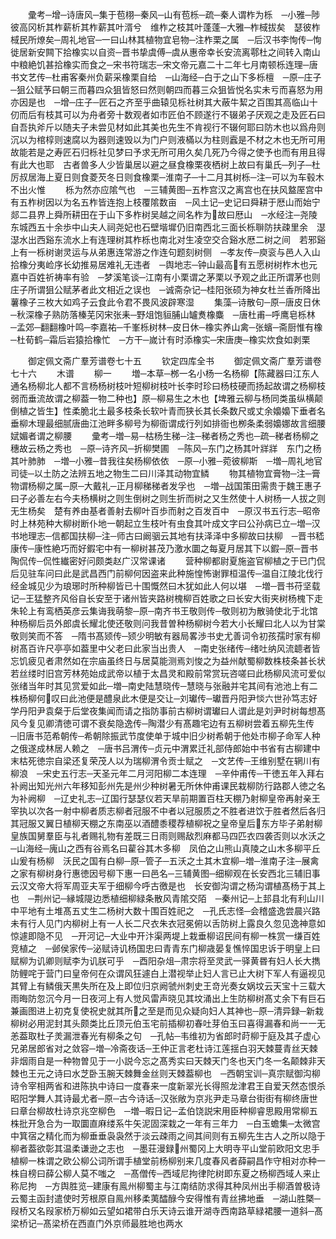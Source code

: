 <!-- { "loadSidebar": true } -->
　　彚考─增─诗唐风─集于苞栩─秦风─山有苞栎─疏─秦人谓柞为栎　─小雅─陟彼高冈析其柞薪析其柞薪其叶湑兮　维柞之枝其叶蓬蓬─大雅─柞棫拔矣　瑟彼柞棫民所燎矣─周礼地官─一曰山林其植物宜皂物─注柞栗之属　─后汉书李恂传─恂徙居新安闗下拾橡实以自资─晋书挚虞傅─虞从惠帝幸长安流离鄠杜之间转入南山中粮絶饥甚拾橡实而食之─宋书符瑞志─宋文帝元嘉二十二年七月南顿栎连理─唐书文艺传─杜甫客秦州负薪采橡栗自给　─山海经─白于之山下多栎檀　─原─庄子─狙公赋芧曰朝三而暮四众狙皆怒曰然则朝四而暮三众狙皆悦名实未亏而喜怒为用亦因是也　─增─庄子─匠石之齐至乎曲辕见栎社树其大蔽牛絜之百围其高临山十仞而后有枝其可以为舟者旁十数观者如市匠伯不顾遂行不辍弟子厌观之走及匠石曰自吾执斧斤以随夫子未尝见材如此其美也先生不肯视行不辍何耶曰防木也以爲舟则沉以为棺椁则速腐以为器则速毁以为门户则液樠以为柱则蠧是不材之木也无所可用故能若是之寿匠石归栎社见梦曰予求无所可用久矣几死乃今得之使予也而有用且得有此大也耶　古者兽多人少皆巢居以避之昼食橡栗夜栖树上故曰有巢氏─列子─杜厉叔居海上夏日则食菱芡冬日则食橡栗─淮南子─十二月其树栎─注─可以为车毂木不出火惟
　　栎为然亦应隂气也　─三辅黄图─五柞宫汉之离宫也在扶风盩厔宫中有五柞树因以为名五柞皆连抱上枝覆隂数亩　─风土记─史记曰舜耕于厯山而始宁郯二县界上舜所耕田在于山下多柞树吴越之间名柞为故曰厯山　─水经注─尧陵东城西五十余歩中山夫人祠尧妃也石壁堦墀仍旧南西北三面长栎聨防扶疎里余　濏濏水出西谿东流水上有连理树其柞栎也南北对生凌空交合谿水厯二树之间　若邪谿上有一栎树谢灵运与从弟惠连常游之作连句题刻树侧　─孝友传─庾衮与邑人入山拾橡分夷崄序长幼推易居难礼无违者　─舆地志─钟山最高有五愿树树柞木也元嘉中百姓祈祷率有验　─梦溪笔谈─江南有小栗谓之茅栗以予观之此正所谓茅也则庄子所谓狙公赋茅者此文相近之误也　─诚斋杂记─桂阳张硕为神女杜兰香所降出薯橡子三枚大如鸡子云食此令君不畏风波辟寒湿
　　集藻─诗散句─原─唐皮日休─秋深橡子熟防落榛芜冈宋张耒─野俎饱貆脯山罏煑橡麋　─唐杜甫─呼鹰皂栎林　─孟郊─翻翻橡叶鸣─李嘉祐─千峯栎树林─皮日休─橡实养山禽─张蠙─斋厨惟有橡─杜荀鹤─霜后岩猿拾橡忙　─方干─嵗计有时添橡实─宋唐庚─橡实炊食如剥栗







　　御定佩文斋广羣芳谱卷七十五
　　钦定四库全书
　　御定佩文斋广羣芳谱卷七十六
　　木谱
　　柳一
　　増─本草─桞一名小杨一名杨柳【陈藏器曰江东人通名杨柳北人都不言杨杨树枝叶短柳树枝叶长李时珍曰杨枝硬而扬起故谓之杨柳枝弱而垂流故谓之柳葢一物二种也】原─柳易生之木也【埤雅云柳与杨同类虽纵横颠倒植之皆生】性柔脆北土最多枝条长软叶青而狭长其长条数尺或丈余嬝嬝下垂者名垂柳木理最细腻唐曲江池畔多柳号为柳衙谓成行列如排衙也栁条柔弱嬝娜故言细腰娬媚者谓之柳腰
　　彚考─増─易─枯杨生稊─注─稊者杨之秀也─疏─稊者杨柳之穗故云杨之秀也　─原─诗齐风─折柳樊圃　─陈风─东门之杨其叶牂牂　东门之杨其叶肺肺　─増─小雅─昔我往矣杨柳依依　─原─小雅─菀彼柳斯　─増─周礼地官司徒─以土防之法辨五地之物生二曰川泽其动物宜鳞
　　物其植物宜膏物─注─膏物谓杨柳之属─原─大戴礼─正月柳稊稊者发孚也　─増─战国策田需贵于魏王惠子曰子必善左右今夫杨横树之则生倒树之则生折而树之又生然使十人树杨一人拔之则无生杨矣　楚有养由基者善射去柳叶百歩而射之百发百中　─原汉书五行志─昭帝时上林苑种大柳树断仆地一朝起立生枝叶有虫食其叶成文字曰公孙病已立─増─汉书地理志─信都国扶柳─注─师古曰阚骃云其地有扶泽泽中多柳故曰扶柳　─晋书嵇康传─康性絶巧而好鍜宅中有一柳树甚茂乃激水圜之每夏月居其下以鍜─原─晋书陶侃传─侃性纎密好问颇类赵广汉常课诸
　　营种柳都尉夏施盗官柳植之于已门侃后见驻车问曰此是武昌西门前柳何因盗来此种施惶怖谢罪桓温传─温自江陵北伐行经金城见少为琅琊时所种柳皆已十围慨然曰木犹如此人何以堪　─増─晋书苻坚载记─王猛整齐风俗自长安至于诸州皆夹路树槐柳百姓歌之曰长安大街夹树杨槐下走朱轮上有鸾栖英彦云集诲我萌黎─原─南齐书王敬则传─敬则初为散骑使北于北馆种杨柳后员外郎虞长耀北使还敬则问我昔曽种杨柳树今若大小长耀曰北人以为甘棠敬则笑而不答　─隋书髙颎传─颎少明敏有器局畧渉书史尤善词令初孩孺时家有柳树髙百许尺亭亭如葢里中父老曰此家当出贵人　─南史张绪传─绪吐纳风流聼者皆忘饥疲见者肃然如在宗庙虽终日与居莫能测焉刘悛之为益州献蜀柳数株枝条甚长状若丝缕时旧宫芳林苑始成武帝以植于太昌灵和殿前常赏玩咨嗟曰此杨柳风流可爱似张绪当年时其见赏爱如此─増─南史陆慧晓传─慧晓与张融并宅其间有池池上有二株杨柳何叹曰此池便是醴泉此木便是交让─刘瓛传─瓛晋丹阳尹惔六世孙笃志好学丹阳尹袁粲于后堂夜集闻而请之指防事前古柳树谓瓛曰人谓此是刘尹时树每想髙风今复见卿清徳可谓不衰矣隐逸传─陶潜少有髙趣宅边有五柳树尝着五柳先生传　─旧唐书范希朝传─希朝除振武节度使单于城中旧少树希朝于他处市柳子命军人种之俄遂成林居人赖之　─唐书吕渭传─贞元中渭累迁礼部侍郎始中书省有古柳建中末枯死徳宗自梁还复荣茂人以为瑞柳渭令贡士赋之　─文艺传─王维别墅在辋川有柳浪　─宋史五行志─天圣元年二月河阳柳二本连理　─辛仲甫传─干徳五年入拜右补阙出知光州六年移知彭州先是州少种树暑无所休仲甫课民栽柳防行路郡人徳之名为补阙柳　─辽史礼志─辽国行瑟瑟仪若天旱前期置百柱天棚乃射柳皇帝再射亲王宰执以次各一射中柳者质志柳者冠服不中者以冠服质之不胜者进饮于胜者然后各归其冠服又翼日植柳天棚之东南巫以酒醴黍稷荐植柳祝之皇帝皇后东方毕子弟射柳皇族国舅羣臣与礼者赐礼物有差既三日雨则赐敌烈麻都马四匹衣四袭否则以水沃之　─山海经─廆山之西有谷焉名曰雚谷其木多柳　凤伯之山熊山真陵之山木多柳平丘山爰有杨柳　沃民之国有白柳─原─管子─五沃之土其木宜柳─増─淮南子注─展禽之家有柳树身行惠徳因号柳下惠一曰邑名─三辅黄图─细柳观在长安西北三辅旧事云汉文帝大将军周亚夫军于细柳今呼古徼是也　长安御沟谓之杨沟谓植髙杨于其上也　─荆州记─縁城隄边悉植细柳緑条散风青隂交陌　─秦州记─上邽县北有利山川中平地有土堆髙五丈生二杨树大数十围百姓祀之　─孔氏志怪─会稽盛逸尝晨兴路未有行人见门内柳树上有一人长二尺衣朱衣冠冕俯以舌防树上露良久忽见逸神意如惊遽即隐不见　─开河记─大业中开汴渠两堤上栽垂柳诏民间有柳一株赏一缣百姓竞植之　─邺侯家传─泌赋诗讥杨国忠曰青青东门柳歳晏复憔悴国忠诉于明皇上曰赋柳为讥卿则赋李为讥朕可乎　─酉阳杂俎─肃宗将至灵武一驿黄昬有妇人长大擕防鲤咤于营门曰皇帝何在众谓风狂遽白上潜视举止妇人言已止大树下军人有逼视见其臂上有鳞俄天黒失所在及上即位归京阙虢州刺史王竒光奏女娲坟云天宝十三载大雨晦防忽沉今月一日夜河上有人觉风雷声晓见其坟涌出上生防柳树髙丈余下有巨石兼画图进上初克复使祝史就其所之至是而见众疑向妇人其神也─原─清异録─新栽柳树必用泥封其头颇类比丘顶元伯玉宅前插柳初春吐芽伯玉曰喜得漏春和尚一一无恙葢取杜子羙漏泄春光有柳条之句　─孔帖─韦维初为省郎时莳柳于庭及其子虚心兄弟居郎省对之敛容─増─冷斋夜话─王仲正言老杜诗江莲揺白羽天棘蔓青丝天棘非烟雨自是一种物曽见于一小説今忘之髙秀实曰天棘天门冬也天门冬一名颠棘非天棘也王元之诗曰水芝卧玉腕天棘舞金丝则天棘葢柳也　─西朝宝训─真宗赋御沟柳诗令宰相两省和进陈执中诗曰一度春来一度新翠光长得照龙津君王自爱天然态恨杀昭阳学舞人其诗最尤者─原─古今诗话─汉张敞为京兆尹走马章台街街有柳终唐世曰章台柳故杜诗京兆空柳色　─増─暇日记─孟伯饶説宋用臣种柳睿思殿用常柳五株批开急合为一取圜直麻缕系牛矢泥固深栽之一年有三年力　─白玉蟾集─太微宫中箕宿之精化而为柳垂垂袅袅然于淡云疎雨之间其间则有五柳先生古人之所以隐于柳者葢欲彰其温柔谦逊之志也　─墨荘漫録州蜀冈上大明寺平山堂前欧阳文忠手植柳一株谓之欧公柳公词所谓手植堂前杨柳别来几度春风者薛嗣昌作守相对亦种一株自榜曰薛公柳人莫不嗤之　─髙僧传─西域尼拘律陀树即东夏之杨柳西域人来止称尼拘　─方舆胜览─建康有鳯州柳蜀主与江南结防求得其种凤州出手柳酒曽极诗云蜀主函封遣使时芳根原自鳯州移柔荑醽醁今安得惟有青丝拂地垂　─湖山胜槩─叚桥又名叚家桥万柳如云望如裙带白乐天诗云谁开湖寺西南路草緑裙腰一道斜─髙梁桥记─髙梁桥在西直门外京师最胜地也两水
